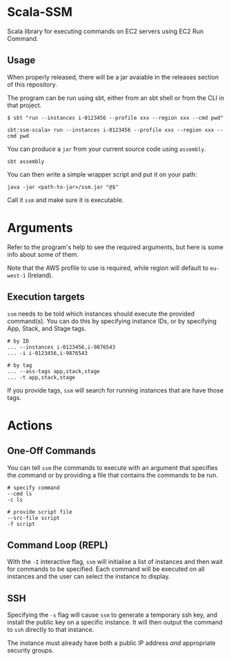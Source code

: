 Scala-SSM
=========

Scala library for executing commands on EC2 servers using EC2 Run
Command.

## Usage

When properly released, there will be a jar avaiable in the releases
section of this repository.

The program can be run using sbt, either from an sbt shell or from the
CLI in that project.

    $ sbt "run --instances i-0123456 --profile xxx --region xxx --cmd pwd"

    sbt:ssm-scala> run --instances i-0123456 --profile xxx --region xxx --cmd pwd

You can produce a `jar` from your current source code using `assembly`.

    sbt assembly

You can then write a simple wrapper script and put it on your path:

    java -jar <path-to-jar>/ssm.jar "@$"

Call it `ssm` and make sure it is executable.

# Arguments

Refer to the program's help to see the required arguments, but here is
some info about some of them.

Note that the AWS profile to use is required, while region will
default to `eu-west-1` (Ireland).

## Execution targets

`ssm` needs to be told which instances should execute the provided
command(s). You can do this by specifying instance IDs, or by
specifying App, Stack, and Stage tags.

    # by ID
	... --instances i-0123456,i-9876543
    ... -i i-0123456,i-9876543
	
	# by tag
	... --ass-tags app,stack,stage
	... -t app,stack,stage

If you provide tags, `ssm` will search for running instances that are
have those tags.

# Actions

## One-Off Commands

You can tell `ssm` the commands to execute with an argument that
specifies the command or by providing a file that contains the
commands to be run.

    # specify command
	--cmd ls
	-c ls
	
	# provide script file
	--src-file script
	-f script

## Command Loop (REPL)

With the `-I` interactive flag, `ssm` will initialise a list of instances and then
wait for commands to be specified.  Each command will be executed on all instances and
the user can select the instance to display.

## SSH

Specifying the `-s` flag will cause `ssm` to generate a temporary ssh key, and install the public key
on a specific instance.  It will then output the command to `ssh` directly to that instance.

The instance must already have both a public IP address _and_ appropriate security groups.